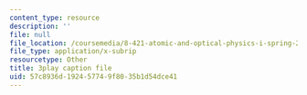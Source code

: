 ```yaml
---
content_type: resource
description: ''
file: null
file_location: /coursemedia/8-421-atomic-and-optical-physics-i-spring-2014/57c8936d192457749f8035b1d54dce41_OMdGWyruixk.vtt
file_type: application/x-subrip
resourcetype: Other
title: 3play caption file
uid: 57c8936d-1924-5774-9f80-35b1d54dce41
---
```


